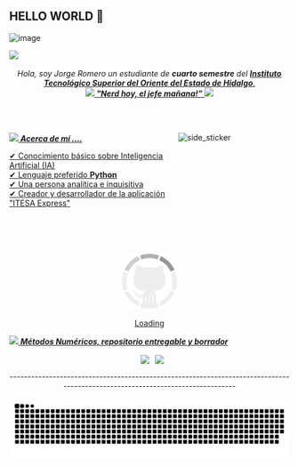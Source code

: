 <!--- Mensaje de inicio -->
## HELLO WORLD 👋

<!--- Imagen -->
![image](https://github.com/Jorge11Romero/Jorge11Romero/assets/147437900/8f6d1f24-390e-4f5c-ac1f-596417c75b62)

<!--horizontal divider(gradiant)-->
<img src="https://user-images.githubusercontent.com/73097560/115834477-dbab4500-a447-11eb-908a-139a6edaec5c.gif">

<!--h1 without bottom border-->
<div id="user-content-toc">
  <ul align="center">
  </ul>
</div>

<!--- Información sobre mí -->
<p align="center">
  <em>
    Hola, soy Jorge Romero un estudiante de <b>cuarto semestre</b> del <a href="https://www.itesa.edu.mx/"> <b>Instituto Tecnológico Superior del Oriente del Estado de Hidalgo</b>. 
  </em>
  <br>
  <img src="https://media.giphy.com/media/gH3LO09IOiZIqePwv9/giphy.gif" width="50" /> 
  <b><i align="center">"Nerd hoy, el jefe mañana!”</i></b> 
  <img src="https://media.giphy.com/media/qjqUcgIyRjsl2/giphy.gif" width="50" />
</p>

<br><br>

<img align="right" width="200px" height="200px" alt="side_sticker" src="https://media.giphy.com/media/TEnXkcsHrP4YedChhA/giphy.gif" />

<img src="https://media.giphy.com/media/iY8CRBdQXODJSCERIr/giphy.gif" width="30px">&nbsp;***Acerca de mí ....***

✔ Conocimiento básico sobre Inteligencia Artificial (IA)<br>
✔ Lenguaje preferido **Python**<br>
✔ Una persona analítica e inquisitiva <br>
✔ Creador y desarrollador de la aplicación "ITESA Express"<br> 
<br><br><br><br>

<div align="center">
  <img src="https://raw.githubusercontent.com/AhmedFathyDev/AhmedFathyDev/main/GitHub.gif" alt="GitHub Octocat Logo" height="100">
  <p>Loading</p>
</div>

<img src="https://media.giphy.com/media/iY8CRBdQXODJSCERIr/giphy.gif" width="30px">&nbsp;***Métodos Numéricos, repositorio entregable y borrador***

<div style="display: flex; justify-content: center; align-items: center; gap: 10px;">
  <a href="https://github.com/Jorge11Romero/Metodos-Numericos">
    <img align="center" src="https://github-readme-stats.vercel.app/api/pin/?username=Jorge11Romero&repo=Metodos-Numericos&theme=highcontrast&title=Problemario%20Tema5-6" />
  </a>
  
  <a href="https://github.com/Jorge11Romero/M-todos-Num-ricos/blob/main/README.md">
    <img align="center" src="https://github-readme-stats.vercel.app/api/pin/?username=Jorge11Romero&repo=M-todos-Num-ricos&theme=highcontrast&title=Problemario" />
  </a>
</div>



<p align="center">
  <em>
    ------------------------------------------------------------------------------------------------------------------------------
  </em>
</p>

<!--- snake -->
<div align="center">
  <img src="https://github.com/1999AZZAR/1999AZZAR/blob/readme/resources/img/grid-snake.svg" alt="snake" />
</div>
